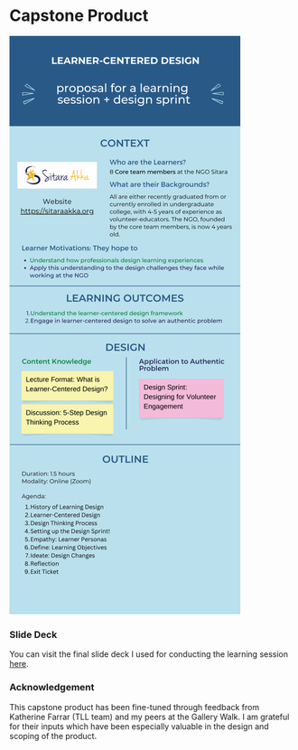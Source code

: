 # Capstone Product

![Capstone Product Image](lcd.png)

### Slide Deck
You can visit the final slide deck I used for conducting the learning session [here](https://www.canva.com/design/DAFUbBaZJ4M/7twIdskaqutJ3g6u2TCDPw/view?utm_content=DAFUbBaZJ4M&utm_campaign=designshare&utm_medium=link2&utm_source=sharebutton).

### Acknowledgement
This capstone product has been fine-tuned through feedback from Katherine Farrar (TLL team) and my peers at the Gallery Walk. I am grateful for their inputs which have been especially valuable in the design and scoping of the product.
